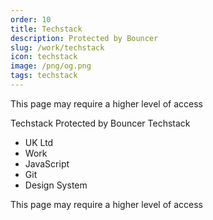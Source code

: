 ```yaml
---
order: 10
title: Techstack
description: Protected by Bouncer
slug: /work/techstack
icon: techstack
image: /png/og.png
tags: techstack
---
```


This page may require a higher level of access

Techstack
Protected by Bouncer
Techstack

- UK Ltd
- Work
- JavaScript
- Git
- Design System

This page may require a higher level of access
